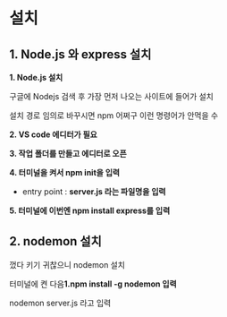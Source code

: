 # 설치

## 1. Node.js 와 express  설치

**1. Node.js  설치**

구글에 Nodejs 검색 후 가장 먼저 나오는 사이트에 들어가 설치

설치 경로 임의로 바꾸시면 npm 어쩌구 이런 명령어가 안먹을 수 

**2. VS code 에디터가 필요**

**3. 작업 폴더를 만들고 에디터로 오픈**

**4. 터미널을 켜서 npm init을 입력**

- entry point : **server.js 라는 파일명을 입력**

**5. 터미널에 이번엔 npm install express를 입력**

## 2. nodemon 설치

껐다 키기 귀찮으니 nodemon 설치

터미널에 켠 다음**1.npm install -g nodemon 입력**

nodemon server.js 라고 입력